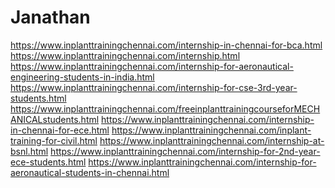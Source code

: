 # Janathan
https://www.inplanttrainingchennai.com/internship-in-chennai-for-bca.html https://www.inplanttrainingchennai.com/internship.html https://www.inplanttrainingchennai.com/internship-for-aeronautical-engineering-students-in-india.html https://www.inplanttrainingchennai.com/internship-for-cse-3rd-year-students.html https://www.inplanttrainingchennai.com/freeinplanttrainingcourseforMECHANICALstudents.html https://www.inplanttrainingchennai.com/internship-in-chennai-for-ece.html https://www.inplanttrainingchennai.com/inplant-training-for-civil.html https://www.inplanttrainingchennai.com/internship-at-bsnl.html https://www.inplanttrainingchennai.com/internship-for-2nd-year-ece-students.html https://www.inplanttrainingchennai.com/internship-for-aeronautical-students-in-chennai.html
